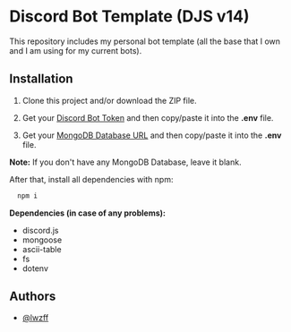 
# Discord Bot Template (DJS v14)

This repository includes my personal bot template (all the base that I own and I am using for my current bots).




## Installation

1. Clone this project and/or download the ZIP file. 

2. Get your [Discord Bot Token](https://discord.com/developers/applications) and then copy/paste it into the **.env** file.

3. Get your [MongoDB Database URL](https://cloud.mongodb.com/) and then copy/paste it into the **.env** file.

**Note:**
If you don't have any MongoDB Database, leave it blank.

After that, install all dependencies with npm:
```bash
  npm i
```

**Dependencies (in case of any problems):**
- discord.js
- mongoose
- ascii-table
- fs
- dotenv
    
## Authors

- [@lwzff](https://www.twitter.com/lwzff)

